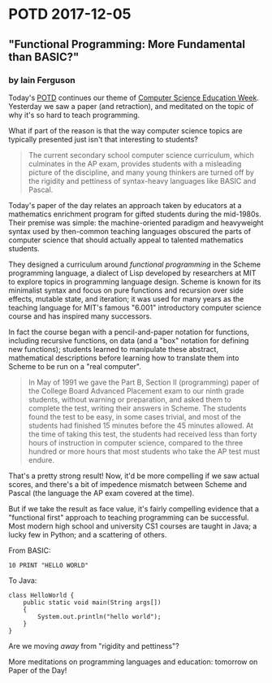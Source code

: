 # POTD 2017-12-05
## "Functional Programming: More Fundamental than BASIC?"
### by Iain Ferguson

Today's [POTD](https://3e8.org/pub/scheme/doc/lisp-pointers/v6i2/p43-ferguson.pdf) continues our theme of [Computer Science Education Week](https://csedweek.org/).
Yesterday we saw a paper (and retraction), and meditated on the topic of why it's so hard to teach programming.

What if part of the reason is that the way computer science topics are typically presented just isn't that interesting to students?
> The current secondary school computer science curriculum, which culminates in the AP exam, 
> provides students with a misleading picture of the discipline, and many young thinkers
> are turned off by the rigidity and pettiness of syntax-heavy languages like BASIC and Pascal.

Today's paper of the day relates an approach taken by educators at a mathematics enrichment program for gifted students during the mid-1980s.
Their premise was simple: the machine-oriented paradigm and heavyweight syntax used by then-common teaching languages obscured the parts of computer science that should actually appeal to talented mathematics students.

They designed a curriculum around *functional programming* in the Scheme programming language, a dialect of Lisp developed by researchers at MIT to explore topics in programming language design.
Scheme is known for its minimalist syntax and focus on pure functions and recursion over side effects, mutable state, and iteration; it was used for many years as the teaching language for MIT's famous "6.001" introductory computer science course and has inspired many successors.

In fact the course began with a pencil-and-paper notation for functions, including recursive functions, on data (and a "box" notation for defining new functions); students learned to manipulate these abstract, mathematical descriptions before learning how to translate them into Scheme to be run on a "real computer".

> In May of 1991 we gave the Part B, Section II (programming) paper of the
> College Board Advanced Placement exam to our ninth grade students, without
> warning or preparation, and asked them to complete the test, writing their
> answers in Scheme.  The students found the test to be easy, in some cases 
> trivial, and most of the students had finished 15 minutes before the 45 
> minutes allowed.  At the time of taking this test, the students had received 
> less than forty hours of instruction in computer science, compared to the
> three hundred or more hours that most students who take the AP test must endure.

That's a pretty strong result!
Now, it'd be more compelling if we saw actual scores, and there's a bit of impedence mismatch between Scheme and Pascal (the language the AP exam covered at the time).

But if we take the result as face value, it's fairly compelling evidence that a "functional first" approach to teaching programming can be successful.
Most modern high school and university CS1 courses are taught in Java; a lucky few in Python; and a scattering of others.

From BASIC:
```
10 PRINT "HELLO WORLD"
```

To Java:
```
class HelloWorld {
    public static void main(String args[])
    {
        System.out.println("hello world");
    }
}
```

Are we moving *away* from "rigidity and pettiness"?

More meditations on programming languages and education: tomorrow on Paper of the Day!
